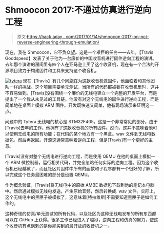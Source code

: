 # Shmoocon 2017:不通过仿真进行逆向工程

> 原文:[https://hack aday . com/2017/01/14/shmoocon-2017-on-not-reverse-engineering-through-emulation/](https://hackaday.com/2017/01/14/shmoocon-2017-on-not-reverse-engineering-through-emulation/)

现在，我在 Shmoocon，它不负众望。这是一个艰巨的任务——去年，【Travis Goodspeed】发表了关于他为一台廉价的中国收音机进行固件逆向工程的演讲。去年那个演讲的房间里有四个人在亚马逊上买了这个收音机，现在有一个合法的开源项目致力于构建固件和工具来支持这个收音机。

[![tytera](../Images/ff464e414219cf9aae7af866f673a1ef.png)](https://hackaday.com/wp-content/uploads/2017/01/tytera.jpg) 现在【Travis】有几个同胞在为这款收音机做固件，他面临着和其他团队一样的挑战。这个项目需要单元测试，当所有的代码都被锁在收音机里时，这并不容易做到。[Travis]没有围绕一个廉价的无线电建立一个完整的开发平台，而是提出了一个我从未见过的工具链。他没有对这个无线电的固件进行逆向工程，而是简单地在桌面上模拟 ARM 固件。开发既快速又简单，他有现场演示来证明这一点。

问题中的 Tytera 无线电的核心是 STM32F405。这是一个非常常见的部分，由于[Travis]去年的工作，他拥有了这款收音机的所有固件。然而，这并不意味着他可以使用无线电的所有功能；在代码的某个地方有一个黑盒。wav 文件到无线电数据包，然后再返回。开源这通常意味着逆向工程，但是[Travis]有一个更好的主意。

[Travis]没有对整个无线电进行逆向工程，而是使用 QEMU 在他的桌面上模拟一个 ARM 微控制器，运行相关代码，并完全忽略任何实际的逆向工程。因为这个收音机已经越狱了，而且社区对固件中所有的函数和子程序都有一个很好的了解，所以完成这个任务最困难的部分是设置 QEMU。

作为概念验证，[Travis]将无线电中的原始 AMBE 数据包下载到他的笔记本电脑中。然后通过模拟无线电发送，产生原始音频，然后转换成. wav 文件。实际上，这个无线电中的黑匣子被模拟了，这意味着[特拉维斯]不需要知道黑匣子是如何工作的。

这种奇怪的仿真/单元测试的所有代码，以及社区为这种无线电发布的所有东西都可以在 GitHub 上获得。很多工作已经进入了越狱，逆向工程和仿真的努力，使这个收音机有点讽刺的是你能买到的最开放的收音机之一。